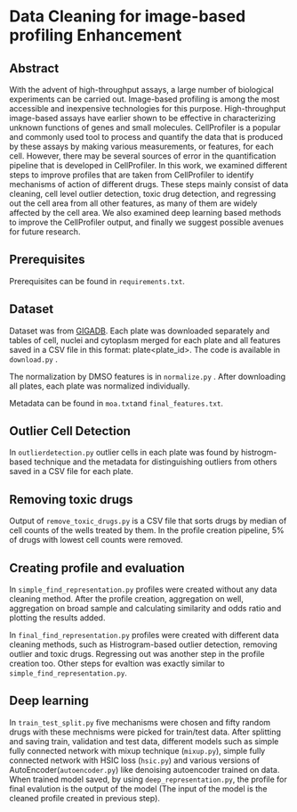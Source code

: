 # Data Cleaning for image-based profiling Enhancement 
## Abstract
With the advent of high-throughput assays, a large number of biological experiments can be carried out. Image-based profiling is among the most accessible and inexpensive technologies for this purpose. High-throughput image-based assays have earlier shown to be effective in characterizing unknown functions of genes and small molecules. CellProfiler is a popular and commonly used  tool to process and quantify the data that is produced by these assays by making various measurements, or features, for each cell. However, there may be several sources of error in the quantification pipeline that is developed in CellProfiler. In this work, we examined different steps to improve profiles that are taken from CellProfiler to identify mechanisms of action of different drugs. These steps mainly consist of data cleaning, cell level outlier detection, toxic drug detection, and regressing out the cell area from all other features, as many of them are widely affected by the cell area. We also examined deep learning based methods to improve the CellProfiler output, and finally we suggest possible avenues for future research.
## Prerequisites
Prerequisites can be found in `requirements.txt`.

## Dataset
Dataset was from [GIGADB](http://gigadb.org/dataset/view/id/100351). Each plate was downloaded separately and tables of cell, nuclei and cytoplasm merged for each plate and all features saved in a CSV file in this format: plate\<plate_id>. 
The code is available in `download.py` .

The normalization by DMSO features is in `normalize.py` .
After downloading all plates, each plate was normalized individually.

Metadata can be found in `moa.txt`and `final_features.txt`.
## Outlier Cell Detection
In `outlierdetection.py` outlier cells in each plate was found by histrogm-based technique and the metadata for distinguishing outliers from others saved in a CSV file for each plate.
## Removing toxic drugs
Output of `remove_toxic_drugs.py` is a CSV file that sorts drugs by median of cell counts of the wells treated by them. In the profile creation pipeline, 5% of drugs with lowest cell counts were removed.

## Creating profile and evaluation
In `simple_find_representation.py` profiles were created without any data cleaning method. After the profile creation, aggregation on well, aggregation on broad sample and calculating similarity and odds ratio and plotting the results added.

In `final_find_representation.py` profiles were created with different data cleaning methods, such as Histrogram-based outlier detection, removing outlier and toxic drugs. Regressing out was another step in the profile creation too. Other steps for evaltion was exactly similar to `simple_find_representation.py`.

## Deep learning
In `train_test_split.py` five mechanisms were chosen and fifty random drugs with these mechnisms were picked for train/test data.
After splitting and saving train, validation and test data, different models such as simple fully connected network with mixup technique (`mixup.py`), simple fully connected network with HSIC loss (`hsic.py`) and various versions of AutoEncoder(`autoencoder.py`) like denoising autoencoder trained on data.
When trained model saved, by using `deep_representation.py`, the profile for final evalution is the output of the model (The input of the model is the cleaned profile created in previous step).



